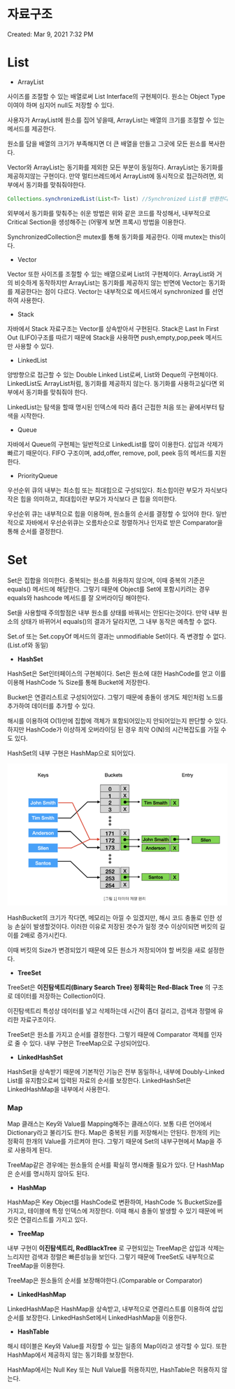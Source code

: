 # 자료구조

Created: Mar 9, 2021 7:32 PM

# List

- ArrayList

사이즈를 조절할 수 있는 배열로써 List Interface의 구현체이다. 원소는 Object Type이여야 하며 심지어 null도 저장할 수 있다.

사용자가 ArrayList에 원소를 집어 넣을때, ArrayList는 배열의 크기를 조절할 수 있는 메서드를 제공한다. 

원소를 담을 배열의 크기가 부족해지면 더 큰 배열을 만들고 그곳에 모든 원소를 복사한다.

Vector와 ArrayList는 동기화를 제외한 모든 부분이 동일하다. ArrayList는 동기화를 제공하지않는 구현이다. 만약 멀티쓰레드에서 ArrayList에 동시적으로 접근하려면, 외부에서 동기화를 맞춰줘야한다.

```java
Collections.synchronizedList(List<T> list) //Synchronized List를 반환한다. Wrapper 메서드
```

외부에서 동기화를 맞춰주는 쉬운 방법은 위와 같은 코드를 작성해서, 내부적으로 Critical Section을 생성해주는 (어떻게 보면 프록시) 방법을 이용한다.

SynchronizedCollection은 mutex를 통해 동기화를 제공한다. 이때 mutex는 this이다.

- Vector

Vector 또한 사이즈를 조절할 수 있는 배열으로써 List의 구현체이다.  ArrayList와 거의 비슷하게 동작하지만 ArrayList는 동기화를 제공하지 않는 반면에 Vector는 동기화를 제공한다는 점이 다르다. Vector는 내부적으로 메서드에서 synchronized 를 선언하여 사용한다.

- Stack

자바에서 Stack 자료구조는 Vector를 상속받아서 구현된다. Stack은 Last In First Out (LIFO)구조를 따르기 때문에 Stack을 사용하면 push,empty,pop,peek 메서드만 사용할 수 있다.

- LinkedList

양방향으로 접근할 수 있는 Double Linked List로써, List와 Deque의 구현체이다. LinkedList도 ArrayList처럼, 동기화를 제공하지 않는다. 동기화를 사용하고싶다면 외부에서 동기화를 맞춰줘야 한다.

LinkedList는 탐색을 할때 명시된 인덱스에 따라 좀더 근접한 처음 또는 끝에서부터 탐색을 시작한다.

- Queue

자바에서 Queue의 구현체는 일반적으로 LinkedList를 많이 이용한다. 삽입과 삭제가 빠르기 때문이다. FIFO 구조이며, add,offer, remove, poll, peek 등의 메서드를 지원한다. 

- PriorityQueue

우선순위 큐의 내부는 최소힙 또는 최대힙으로 구성되있다. 최소힙이란 부모가 자식보다 작은 힙을 의미하고, 최대힙이란 부모가 자식보다 큰 힙을 의미한다.

우선순위 큐는 내부적으로 힙을 이용하며, 원소들의 순서를 결정할 수 있어야 한다. 일반적으로 자바에서 우선순위큐는 오름차순으로 정렬하거나 인자로 받은 Comparator을 통해 순서를 결정한다.

# Set

Set은 집합을 의미한다. 중복되는 원소를 허용하지 않으며, 이때 중복의 기준은 equals() 메서드에 해당한다. 그렇기 때문에 Object를 Set에 포함시키려는 경우 equals와 hashcode 메서드를 잘 오버라이딩 해야한다.

Set을 사용할때 주의할점은 내부 원소를 상태를 바꿔서는 안된다는것이다. 만약 내부 원소의 상태가 바뀌어서 equals()의 결과가 달라지면, 그 내부 동작은 예측할 수 없다.

Set.of 또는 Set.copyOf 메서드의 결과는 unmodifiable Set이다. 즉 변경할 수 없다. (List.of와 동일)

- **HashSet**

HashSet은 Set인터페이스의 구현체이다. Set은 원소에 대한 HashCode를 얻고 이를 이용해 HashCode % Size를 통해 Bucket에 저장한다. 

Bucket은 연결리스트로 구성되어있다. 그렇기 때문에 충돌이 생겨도 체인처럼 노드를 추가하여 데이터를 추가할 수 있다.

해시를 이용하여 O(1)만에 집합에 객체가 포함되어있는지 안되어있는지 판단할 수 있다. 하지만 HashCode가 이상하게 오버라이딩 된 경우 최악 O(N)의 시간복잡도를 가질 수 도 있다.

HashSet의 내부 구현은 HashMap으로 되어있다.

![%E1%84%8C%E1%85%A1%E1%84%85%E1%85%AD%E1%84%80%E1%85%AE%E1%84%8C%E1%85%A9%20da6d79e9afba4673995639520d8b4b31/Untitled.png](../assets/data_structure_hash.png)

HashBucket의 크기가 작다면, 메모리는 아낄 수 있겠지만, 해시 코드 충돌로 인한 성능 손실이 발생할것이다. 이러한 이유로 저장된 갯수가 일정 갯수 이상이되면 버킷의 길이를 2배로 증가시킨다.

이때 버킷의 Size가 변경되었기 때문에 모든 원소가 저장되어야 할 버킷을 새로 설정한다. 

- **TreeSet**

TreeSet은 **이진탐색트리(Binary Search Tree) 정확히는 Red-Black Tree** 의 구조로 데이터를 저장하는 Collection이다. 

이진탐색트리 특성상 데이터를 넣고 삭제하는데 시간이 좀더 걸리고, 검색과 정렬에 유리한 자료구조이다.

TreeSet은 원소를 가지고 순서를 결정한다. 그렇기 때문에 Comparator 객체를 인자로 줄 수 있다. 내부 구현은 TreeMap으로 구성되어있다.

- **LinkedHashSet**

HashSet을 상속받기 때문에 기본적인 기능은 전부 동일하나, 내부에 Doubly-Linked List를 유지함으로써 입력된 자료의 순서를 보장한다. LinkedHashSet은 LinkedHashMap을 내부에서 사용한다.

### Map

Map 클래스는 Key와 Value를 Mapping해주는 클래스이다. 보통 다른 언어에서 Dictionary라고 불리기도 한다. Map은 중복된 키를 저장해서는 안된다. 한개의 키는 정확히 한개의 Value를 가르켜야 한다. 그렇기 때문에 Set의 내부구현에서 Map을 주로 사용하게 된다.

TreeMap같은 경우에는 원소들의 순서를 확실히 명시해줄 필요가 있다. 단 HashMap은 순서를 명시하지 않아도 된다.

- **HashMap**

HashMap은 Key Object를 HashCode로 변환하여, HashCode % BucketSize를 가지고, 테이블에 특정 인덱스에 저장한다. 이때 해시 충돌이 발생할 수 있기 때문에 버킷은 연결리스트를 가지고 있다.

- **TreeMap**

내부 구현이 **이진탐색트리, RedBlackTree** 로 구현되있는 TreeMap은 삽입과 삭제는 느리지만 검색과 정렬은 빠른성능을 보인다. 그렇기 때문에 TreeSet도 내부적으로 TreeMap을 이용한다.

TreeMap은 원소들의 순서를 보장해야한다.(Comparable or Comparator)

- **LinkedHashMap**

LinkedHashMap은 HashMap을 상속받고, 내부적으로 연결리스트를 이용하여 삽입 순서를 보장한다. LinkedHashSet에서 LinkedHashMap을 이용한다.

- **HashTable**

해시 테이블은 Key와 Value를 저장할 수 있는 일종의 Map이라고 생각할 수 있다. 또한 HashMap에서 제공하지 않는 동기화를 보장한다.

HashMap에서는 Null Key 또는 Null Value를 허용하지만, HashTable은 허용하지 않는다.